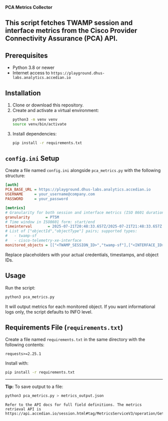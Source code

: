 **PCA Metrics Collector**

This script fetches TWAMP session and interface metrics from the Cisco Provider Connectivity Assurance (PCA) API.
---

## Prerequisites

- Python 3.8 or newer
- Internet access to `https://playground.dhus-labs.analytics.accedian.io`

## Installation

1. Clone or download this repository.
2. Create and activate a virtual environment:
   ```bash
   python3 -m venv venv
   source venv/bin/activate
   ```
3. Install dependencies:
   ```bash
   pip install -r requirements.txt
   ```

## `config.ini` Setup

Create a file named `config.ini` alongside `pca_metrics.py` with the following structure:

```ini
[auth]
PCA_BASE_URL = https://playground.dhus-labs.analytics.accedian.io
USERNAME     = your_username@company.com
PASSWORD     = your_password

[metrics]
# Granularity for both session and interface metrics (ISO 8601 duration)
granularity       = PT5M
# Time window in ISO8601 form: start/end
timeinterval       = 2025-07-21T20:48:33.657Z/2025-07-21T21:48:33.657Z
# List of ["objectId","objectType"] pairs; supported types:
#   - twamp-sf
#   - cisco-telemetry-xe-interface
monitored_objects = [["<TWAMP_SESSION_ID>","twamp-sf"],["<INTERFACE_ID>","cisco-telemetry-xe-interface"]]
```

Replace placeholders with your actual credentials, timestamps, and object IDs.

## Usage

Run the script:

```bash
python3 pca_metrics.py
```

It will output metrics for each monitored object. If you want informational logs only, the script defaults to INFO level.

## Requirements File (`requirements.txt`)

Create a file named `requirements.txt` in the same directory with the following contents:

```
requests>=2.25.1
```

Install with:

```bash
pip install -r requirements.txt
```

---

**Tip:** To save output to a file:

```bash
python3 pca_metrics.py > metrics_output.json
```

```
Refer to the API docs for full field definitions. The metrics retrieval API is https://api.accedian.io/session.html#tag/MetricsServiceV3/operation/GetDerivedMetricsGroupByV3
```

